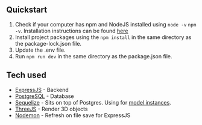 ## Quickstart

1. Check if your computer has npm and NodeJS installed using `node -v` `npm -v`. Installation instructions can be found [here](https://docs.npmjs.com/downloading-and-installing-node-js-and-npm)
2. Install project packages using the `npm install` in the same directory as the package-lock.json file. 
3. Update the .env file.
4. Run `npm run dev` in the same directory as the package.json file.

## Tech used
* [ExpressJS](https://expressjs.com/) - Backend
* [PostgreSQL](https://www.npmjs.com/package/postgres) - Database
* [Sequelize](https://www.npmjs.com/package/sequelize) - Sits on top of Postgres. Using for [model instances](https://sequelize.org/docs/v6/core-concepts/model-instances/).
* [ThreeJS](https://threejs.org/) - Render 3D objects
* [Nodemon](https://www.npmjs.com/package/nodemon) - Refresh on file save for ExpressJS
